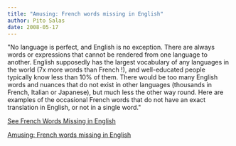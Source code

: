 ```yaml
---
title: "Amusing: French words missing in English"
author: Pito Salas
date: 2008-05-17
---
```




"No language is perfect, and English is no exception. There are always words
or expressions that cannot be rendered from one language to another. English
supposedly has the largest vocabulary of any languages in the world (7x more
words than French !), and well-educated people typically know less than 10% of
them. There would be too many English words and nuances that do not exist in
other languages (thousands in French, Italian or Japanese), but much less the
other way round. Here are examples of the occasional French words that do not
have an exact translation in English, or not in a single word."

[See French Words Missing in
English](<http://www.eupedia.com/europe/missing_words_english.shtml>)


[Amusing: French words missing in English](None)
